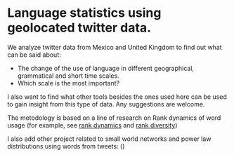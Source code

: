 # Language statistics using geolocated twitter data.

We analyze twitter data from Mexico and United Kingdom to find out what can be said about:

+ The change of the use of language in different geographical, grammatical and short time scales.
+ Which scale is the most important?

I also want to find what other tools besides the ones used here can be used to gain insight from this type of data. Any suggestions are welcome.

The metodology is based on a line of research on Rank dynamics of word usage (for example, see [rank dynamics](https://www.frontiersin.org/articles/10.3389/fphy.2018.00045/full) and [rank diversity](https://journals.plos.org/plosone/article?id=10.1371/journal.pone.0121898))

I also add other project related to small world networks and power law distributions using words from tweets: ()


